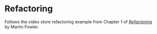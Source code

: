 # Refactoring

Follows the video store refactoring example from Chapter 1 of
[_Refactoring_](http://amzn.to/2j6IvB5) by Martin Fowler.
